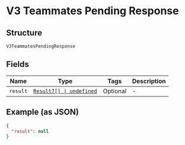 
# V3 Teammates Pending Response

## Structure

`V3TeammatesPendingResponse`

## Fields

| Name | Type | Tags | Description |
|  --- | --- | --- | --- |
| `result` | [`Result7[] \| undefined`](../../doc/models/result-7.md) | Optional | - |

## Example (as JSON)

```json
{
  "result": null
}
```

